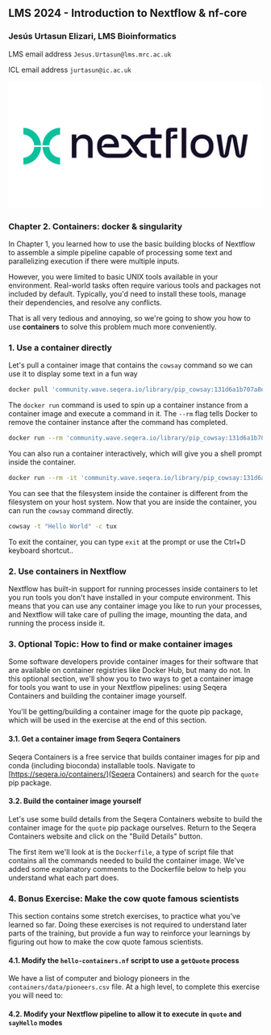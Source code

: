 ## LMS 2024 - Introduction to Nextflow & nf-core

### Jesús Urtasun Elizari, LMS Bioinformatics

LMS email address `Jesus.Urtasun@lms.mrc.ac.uk`

ICL email address `jurtasun@ic.ac.uk`

<img src="/readme_figures/nextflow-logo.png">

### Chapter 2. Containers: docker & singularity

In Chapter 1, you learned how to use the basic building blocks of Nextflow to assemble a simple pipeline capable of processing some text and parallelizing execution if there were multiple inputs.

However, you were limited to basic UNIX tools available in your environment. Real-world tasks often require various tools and packages not included by default. Typically, you'd need to install these tools, manage their dependencies, and resolve any conflicts.

That is all very tedious and annoying, so we're going to show you how to use **containers** to solve this problem much more conveniently.

### 1. Use a container directly

Let's pull a container image that contains the `cowsay` command so we can use it to display some text in a fun way
```bash
docker pull 'community.wave.seqera.io/library/pip_cowsay:131d6a1b707a8e65'
```
The `docker run` command is used to spin up a container instance from a container image and execute a command in it. The `--rm` flag tells Docker to remove the container instance after the command has completed.
```bash
docker run --rm 'community.wave.seqera.io/library/pip_cowsay:131d6a1b707a8e65' cowsay -t "Hello World"
```
You can also run a container interactively, which will give you a shell prompt inside the container.
```bash
docker run --rm -it 'community.wave.seqera.io/library/pip_cowsay:131d6a1b707a8e65' /bin/bash
```
You can see that the filesystem inside the container is different from the filesystem on your host system. Now that you are inside the container, you can run the `cowsay` command directly.
```bash
cowsay -t "Hello World" -c tux
```

To exit the container, you can type `exit` at the prompt or use the Ctrl+D keyboard shortcut..

### 2. Use containers in Nextflow

Nextflow has built-in support for running processes inside containers to let you run tools you don't have installed in your compute environment. This means that you can use any container image you like to run your processes, and Nextflow will take care of pulling the image, mounting the data, and running the process inside it.

### 3. Optional Topic: How to find or make container images

Some software developers provide container images for their software that are available on container registries like Docker Hub, but many do not. In this optional section, we'll show you to two ways to get a container image for tools you want to use in your Nextflow pipelines: using Seqera Containers and building the container image yourself.

You'll be getting/building a container image for the quote pip package, which will be used in the exercise at the end of this section.

#### 3.1. Get a container image from Seqera Containers

Seqera Containers is a free service that builds container images for pip and conda (including bioconda) installable tools. Navigate to [https://seqera.io/containers/](Seqera Containers) and search for the `quote` pip package.

#### 3.2. Build the container image yourself

Let's use some build details from the Seqera Containers website to build the container image for the `quote` pip package ourselves. Return to the Seqera Containers website and click on the "Build Details" button.

The first item we'll look at is the `Dockerfile`, a type of script file that contains all the commands needed to build the container image. We've added some explanatory comments to the Dockerfile below to help you understand what each part does.

### 4. Bonus Exercise: Make the cow quote famous scientists

This section contains some stretch exercises, to practice what you've learned so far. Doing these exercises is not required to understand later parts of the training, but provide a fun way to reinforce your learnings by figuring out how to make the cow quote famous scientists.

#### 4.1. Modify the `hello-containers.nf` script to use a `getQuote` process

We have a list of computer and biology pioneers in the `containers/data/pioneers.csv` file. At a high level, to complete this exercise you will need to:

#### 4.2. Modify your Nextflow pipeline to allow it to execute in `quote` and `sayHello` modes